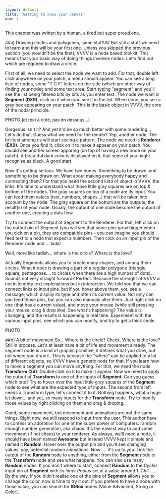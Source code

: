 ```yaml
---
layout: default
title: "Getting to know your canvas"
num: 1
---
```


This chapter was written by a human, a tired but super proud one.

##a) Drawing circles and polygones, same stuff!##
But still a stuff we need to learn and this will be your first one. Unless you skipped the previous section (you wouldn't be the first), VVVV is a node based tool kit. This means that your basic way of doing things involves nodes. Let's find out which are required to draw a circle.

First of all, we need to select the node we want to add. For that, double left click anywhere on your patch, a menu should appear. You can see a long liste of nodes, some "T C F" letters on the side (which are other way of finding your nodeç and some text area. Start typing "segment" and you'll see the list being filtered bits by bits as you enter text. The node we want is **Segment (DX9)**, click on it when you see it in the list. When done, you see a gray box appearing on your patch. This is the basic object in VVVV, the core of the nodal principle.

PHOTO (et text à coté, pas en dessous...)

Gorgeous isn't it? And yet it'd be so much better with some rendering... Let's do that. Guess what we need for the render? Yep, another node. The brilltest among us will start seeing a pattern. The node we need is **Renderer (EX9)**. Once you find it, click on it to make it appear on your patch. You should see another screen apparing (on top of having a new node on your patch). A beautiful dark color is displayed on it, that some of you might recognise as black. A good start.

Now it's getting serious. We have two nodes. Something to be drawn, and something to be drawn on. What about making everybody happy and connecting them? For that you need the second kind of object in VVVV: the links. It's time to understand what those little gray squares are on top & bottom of the nodes. The gray squares on top of a node are its input. You can feed them values (text, numbers, shapes...) that will be taken into account by the node. The gray square on the bottom are the outputs, the result(s) of your node. Usualy, the output of one node become the output of another one, creating a data flow.

Try to connect the output of Segment to the Renderer. For that, left click on the output pin of Segment (you will see that some pins grow bigger when you cick on a pin, they are compatible pins - you can imagine you should feed text to a node that expect a nulmber). Then click on an input pin of the Renderer node and ... tada!

Well, more like tadish... where is the circle? Where is the love?

Actually Segments allows you to create many shapes, and among them circles. What it does is drawing a part of a regular polygone (triangle, square, pentagones.... to circles when there are a high number of dots). Sounds not very straight forward? Perfect. Because the strenght of VVVV is not in lenghty text explenations but in interaction. We told you that we can connect links to input pins, but if you hover above them, you see a message, which display its type and often its current value. Not only can you feed those pins, but you can also manualy alter them. Just right click on one (that has a current value), and move your mouse (while still pressing your mouse, drag & drop like). See what's happening? The value is changing, and the results is happening in real time. Experiment with the various input pins, see which you can modify, and try to get a thick circle.

PHOTO

##b) A bit of movement
So... Where is the circle? Check. Where is the love? Still in process. Let's at least have a bit of life and movement already. The segment node is a kind of graphic primitive, it defines what you draw, but not where you draw it. This is because the "where" can be applied to a lot of different objects, so VVVV have a generic node for that. If you learn how to move a segment you can move anything. For that, we need the node **Transform (2d)**. Double click on it to make it appear. Now we need to apply the output of **Transform** to one of the inputs of **Segment**. Can you guess which one? Try to hover over the input little gray squares of the **Segment** node to see what are the expected type of inputs. The second from left needs a Transform type, let's connect it to it. Nothing happens, what a huge let down... and yet, so many inputs for the **Transform** node. Try to modify those values by right clicking on them and drag & droping. 

Good, some movement, but movement and animations are not the same things. Right now, we still respond to input from the user. This author have to confess an adoration for one of the super power of computers: random enough number generation, aka chaos. It's the easiest way to add some movement (if not chaos) to your renderer. As always, we'll need a node, it should have been named **Awesome** but instead VVVV kept it simple and named it **Random**. Hover over the output pin and you'll see changing values, yay, potential random animations. Now .... it's up to you. Link the output of the **Random** node to anything, either from the **Segment** node or the **Transform** node and see what happens. You can also use many **Random** nodes. If you don't where to start, connect **Random** to the *Cycles* input pin of **Segment** with its *Inner Radius* set at a value around 1. Chill ..... By the way, if you didn't realise one of the pins of **Segment** allows you to change the color, now is time to try it out. If you prefere to have a node with those value, you can search for **IOBox** nodes (Value Advanced, String or Color).


